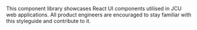 This component library showcases React UI components utilised in JCU web applications. All product engineers are encouraged to stay familiar with this styleguide and contribute to it.

